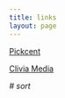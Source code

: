 ```yaml
---
title: links
layout: page
---
```


[Pickcent](http://www.pickcent.com)

[Clivia Media](http://cliviamedia.com) 

*# sort*
